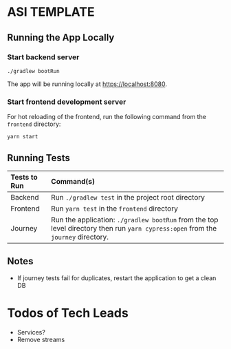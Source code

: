 # ASI TEMPLATE


## Running the App Locally
### Start backend server
```shell script
./gradlew bootRun
```

The app will be running locally at [https://localhost:8080](https://localhost:8080).

### Start frontend development server
For hot reloading of the frontend, run the following command from the `frontend` directory:
```shell script
yarn start
```

## Running Tests
| Tests to Run       | Command(s)           |
| :----------------- |:---------------------|
| Backend | Run `./gradlew test` in the project root directory |
| Frontend | Run `yarn test` in the `frontend` directory |
| Journey | Run the application: `./gradlew bootRun` from the top level directory then run `yarn cypress:open` from the `journey` directory.|


## Notes
* If journey tests fail for duplicates, restart the application to get a clean DB

# Todos of Tech Leads
* Services?
* Remove streams